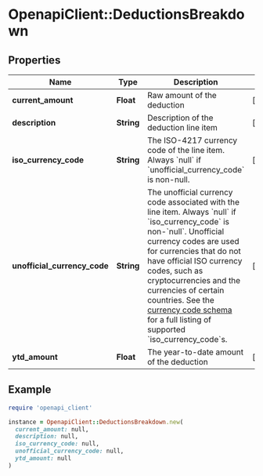 # OpenapiClient::DeductionsBreakdown

## Properties

| Name | Type | Description | Notes |
| ---- | ---- | ----------- | ----- |
| **current_amount** | **Float** | Raw amount of the deduction | [optional] |
| **description** | **String** | Description of the deduction line item | [optional] |
| **iso_currency_code** | **String** | The ISO-4217 currency code of the line item. Always &#x60;null&#x60; if &#x60;unofficial_currency_code&#x60; is non-null. | [optional] |
| **unofficial_currency_code** | **String** | The unofficial currency code associated with the line item. Always &#x60;null&#x60; if &#x60;iso_currency_code&#x60; is non-&#x60;null&#x60;. Unofficial currency codes are used for currencies that do not have official ISO currency codes, such as cryptocurrencies and the currencies of certain countries.  See the [currency code schema](https://plaid.com/docs/api/accounts#currency-code-schema) for a full listing of supported &#x60;iso_currency_code&#x60;s. | [optional] |
| **ytd_amount** | **Float** | The year-to-date amount of the deduction | [optional] |

## Example

```ruby
require 'openapi_client'

instance = OpenapiClient::DeductionsBreakdown.new(
  current_amount: null,
  description: null,
  iso_currency_code: null,
  unofficial_currency_code: null,
  ytd_amount: null
)
```

